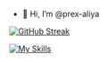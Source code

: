 - 👋 Hi, I’m @prex-aliya

[![GitHub Streak](https://streak-stats.demolab.com?user=prex-aliya&theme=dark&hide_border=true&date_format=j%20M%5B%20Y%5D)](https://git.io/streak-stats)

[![My Skills](https://skillicons.dev/icons?i=c,rust,go,lua,html,css,neovim,vim)](https://skillicons.dev)


<!---
prex-aliya/prex-aliya is a ✨ special ✨ repository because its `README.md` (this file) appears on your GitHub profile.
You can click the Preview link to take a look at your changes.
--->
